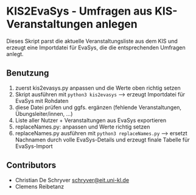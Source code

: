 KIS2EvaSys - Umfragen aus KIS-Veranstaltungen anlegen
===

Dieses Skript parst die aktuelle Veranstaltungsliste aus dem KIS und erzeugt eine Importdatei für EvaSys, die die entsprechenden Umfragen anlegt.

## Benutzung
1. zuerst kis2evasys.py anpassen und die Werte oben richtig setzen
2. Skript ausführen mit `python3 kis2evasys` --> erzeugt Importdatei für EvaSys mit Rohdaten
3. diese Datei prüfen und ggfs. ergänzen (fehlende Veranstaltungen, Übungsleiter/innen, ...)
4. Liste aller Nutzer + Veranstaltungen aus EvaSys exportieren
5. replaceNames.py: anpassen und Werte richtig setzen
6. replaceNames.py ausführen mit `python3 replaceNames.py` --> ersetzt Nachnamen durch volle EvaSys-Details und erzeugt finale Tabelle für EvaSys-Import

## Contributors
* Christian De Schryver <schryver@eit.uni-kl.de>
* Clemens Reibetanz

